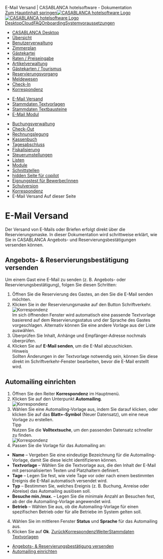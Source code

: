 E-Mail Versand | CASABLANCA hotelsoftware - Dokumentation  
[Zum Hauptinhalt springen](https://docs.casablanca.at/desktop/correspondence/send_mail/#__docusaurus_skipToContent_fallback)[![CASABLANCA hotelsoftware Logo](https://docs.casablanca.at/img/logo.png) ![CASABLANCA hotelsoftware Logo](https://docs.casablanca.at/img/Casablanca_LOGO_2022_neg.png)](https://docs.casablanca.at/) [Desktop](https://docs.casablanca.at/desktop/desktop/)[Cloud](https://docs.casablanca.at/cloud/cloud_systems/)[FAQ](https://docs.casablanca.at/faq)[Onboarding](https://docs.casablanca.at/onboarding/fiscalization)[Systemvoraussetzungen](https://docs.casablanca.at/system_requirements)  
* [CASABLANCA Desktop](https://docs.casablanca.at/desktop/desktop/)
* [Übersicht](https://docs.casablanca.at/desktop/interface/)
* [Benutzerverwaltung](https://docs.casablanca.at/desktop/user_management/)
* [Zimmerplan](https://docs.casablanca.at/desktop/room_plan/)
* [Gästekartei](https://docs.casablanca.at/desktop/guest_profile/)
* [Raten / Preiseingabe](https://docs.casablanca.at/desktop/raten/)
* [Artikelverwaltung](https://docs.casablanca.at/desktop/articles/)
* [Gästekarten / Tourismus](https://docs.casablanca.at/desktop/guest_cards/)
* [Reservierungsvorgang](https://docs.casablanca.at/desktop/reservation_process/)
* [Meldewesen](https://docs.casablanca.at/desktop/registration/)
* [Check-In](https://docs.casablanca.at/desktop/check_in/)
* [Korrespondenz](https://docs.casablanca.at/desktop/correspondence/)
+ [E-Mail Versand](https://docs.casablanca.at/desktop/correspondence/send_mail)
+ [Stammdaten Textvorlagen](https://docs.casablanca.at/desktop/correspondence/templates)
+ [Stammdaten Textbausteine](https://docs.casablanca.at/desktop/correspondence/textwork_fields)
+ [E-Mail Modul](https://docs.casablanca.at/desktop/correspondence/e_mail)
* [Buchungsverwaltung](https://docs.casablanca.at/desktop/account/)
* [Check-Out](https://docs.casablanca.at/desktop/check-out/)
* [Rechnungslegung](https://docs.casablanca.at/desktop/accounting/)
* [Kassenbuch](https://docs.casablanca.at/desktop/cashbook/)
* [Tagesabschluss](https://docs.casablanca.at/desktop/daily_closing/)
* [Fiskalisierung](https://docs.casablanca.at/desktop/fiscalization/)
* [Steuerumstellungen](https://docs.casablanca.at/desktop/tax_changes/)
* [Listen](https://docs.casablanca.at/desktop/lists/)
* [Module](https://docs.casablanca.at/desktop/module/)
* [Schnittstellen](https://docs.casablanca.at/desktop/interfaces/)
* [hidden Seite für copilot](https://docs.casablanca.at/desktop/hidden_copilot)
* [Eignungstest für Bewerber/innen](https://docs.casablanca.at/desktop/qualification)
* [Schulversion](https://docs.casablanca.at/desktop/schoolversion)  
* [Korrespondenz](https://docs.casablanca.at/desktop/correspondence/)
* E-Mail Versand
Auf dieser Seite

# E-Mail Versand  
Der Versand von E-Mails oder Briefen erfolgt direkt über die Reservierungsmaske. In dieser Dokumentation wird schrittweise erklärt, wie Sie in CASABLANCA Angebots- und Reservierungsbestätigungen versenden können.

## Angebots- & Reservierungsbestätigung versenden[](https://docs.casablanca.at/desktop/correspondence/send_mail/#angebots---reservierungsbestätigung-versenden "Direkter Link zu Angebots- & Reservierungsbestätigung versenden")  
Um einem Gast eine E-Mail zu senden (z. B. Angebots- oder Reservierungsbestätigung), folgen Sie diesen Schritten:  
1. Öffnen Sie die Reservierung des Gastes, an den Sie die E-Mail senden möchten.
2. Klicken Sie in der Reservierungsmaske auf den Button Schriftverkehr.  
![Korrespondenz](https://docs.casablanca.at/assets/images/button_schriftverkehr-4967b9f5fdb116bb2c893b7e931b31de.png "Korrespondenz-Schriftverkehr")  
Im sich öffnenden Fenster wird automatisch eine passende Textvorlage basierend auf dem Reservierungsstatus und der Sprache des Gastes vorgeschlagen. Alternativ können Sie eine andere Vorlage aus der Liste auswählen.  
3. Überprüfen Sie Inhalt, Anhänge und Empfänger-Adresse nochmals überprüfen.
4. Klicken Sie auf **E-Mail senden**, um die E-Mail abzuschicken.  
Hinweis  
Sollten Änderungen in der Textvorlage notwendig sein, können Sie diese direkt im Schriftverkehr-Fenster bearbeiten, bevor die E-Mail erstellt wird.

## Automailing einrichten[](https://docs.casablanca.at/desktop/correspondence/send_mail/#automailing-einrichten "Direkter Link zu Automailing einrichten")  
1. Öffnen Sie den Reiter **Korrespondenz** im Hauptmenü.
2. Klicken Sie auf den Unterpunkt **Automailing**.  
![Korrespondenz](https://docs.casablanca.at/assets/images/korrespondenz_automailing-44af391dbc5e047e4d3ce256e39da17e.png "Korrespondenz-Automailing")  
3. Wählen Sie eine Automailing-Vorlage aus, indem Sie darauf klicken, oder klicken Sie auf das **Blatt+-Symbol** (Neuer Datensatz), um eine neue Vorlage zu erstellen.  
Tipp  
Nutzen Sie die **Volltextsuche**, um den passenden Datensatz schneller zu finden.  
![Korrespondenz](https://docs.casablanca.at/assets/images/automailing-960b46c1b649c36da03c45cce95f3d72.png "Automailing")  
3. Passen Sie die Vorlage für das Automailing an:
* **Name** – Vergeben Sie eine eindeutige Bezeichnung für die Automailing-Vorlage, damit Sie diese leicht identifizieren können.
* **Textvorlage** – Wählen Sie die Textvorlage aus, die den Inhalt der E-Mail mit personalisierten Texten und Platzhaltern definiert.
* **Tage** – Legen Sie fest, wie viele Tage vor oder nach einem bestimmten Ereignis die E-Mail automatisch versendet wird.
* **Typ** – Bestimmen Sie, welches Ereignis (z. B. Buchung, Anreise oder Abreise) das Automailing auslösen soll.
* **Besuche min./max.** – Legen Sie die minimale Anzahl an Besuchen fest, ab der die Automailing-Vorlage angewendet wird.
* **Betrieb** – Wählen Sie aus, ob die Automailing-Vorlage für einen spezifischen Betrieb oder für alle Betriebe im System gelten soll.
4. Wählen Sie im mittleren Fenster **Status** und **Sprache** für das Automailing aus.
5. Klicken Sie auf **Ok**.
[ZurückKorrespondenz](https://docs.casablanca.at/desktop/correspondence/)[WeiterStammdaten Textvorlagen](https://docs.casablanca.at/desktop/correspondence/templates)  
* [Angebots- & Reservierungsbestätigung versenden](https://docs.casablanca.at/desktop/correspondence/send_mail/#angebots---reservierungsbestätigung-versenden)
* [Automailing einrichten](https://docs.casablanca.at/desktop/correspondence/send_mail/#automailing-einrichten)